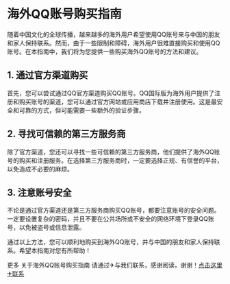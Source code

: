 # 海外QQ账号购买指南

随着中国文化的全球传播，越来越多的海外用户希望使用QQ账号来与中国的朋友和家人保持联系。然而，由于一些限制和障碍，海外用户很难直接购买和使用QQ账号。在本指南中，我们将为您提供一些购买海外QQ账号的方法和建议。

## 1. 通过官方渠道购买
首先，您可以尝试通过QQ官方渠道购买QQ账号。QQ国际版为海外用户提供了注册和购买账号的渠道，您可以通过官方网站或应用商店下载并注册使用。这是最安全和可靠的方式，但可能需要一些额外的验证步骤。

## 2. 寻找可信赖的第三方服务商
除了官方渠道，您还可以寻找一些可信赖的第三方服务商，他们提供了海外QQ账号的购买和注册服务。在选择第三方服务商时，一定要选择正规、有信誉的平台，以免造成不必要的麻烦。

## 3. 注意账号安全
不论是通过官方渠道还是第三方服务商购买QQ账号，都要注意账号的安全问题。一定要设置复杂的密码，并且不要在公共场所或不安全的网络环境下登录QQ账号，以免被盗号或信息泄露。

通过以上方法，您可以顺利地购买到海外QQ账号，并与中国的朋友和家人保持联系。希望本指南对您有所帮助！

更多 关于海外QQ账号购买指南 请通过✈与我们联系，感谢阅读，谢谢！[点击这里✈联系](https://t.me/LM999bot)